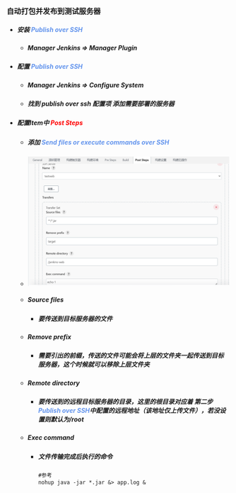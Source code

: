 ### 自动打包并发布到测试服务器



- ##### 安装 <font color='cornflowerblue'>Publish over SSH</font> 

  - ##### Manager Jenkins => Manager Plugin 
  
- ##### 配置 <font color='cornflowerblue'>Publish over SSH</font>

  - ##### Manager Jenkins => Configure System

  - ##### 找到 publish over ssh 配置项 添加需要部署的服务器

- ##### 配置Item中 <font color='red'>Post Steps</font>

  - ##### 添加 <font color='cornflowerblue'>Send files or execute commands over SSH</font> 

  - <img src="%E8%87%AA%E5%8A%A8%E5%8F%91%E5%B8%83.assets/image-20220813180004232.png" alt="image-20220813180004232" style="zoom:67%;" />

  - ##### Source files

    - ##### 要传送到目标服务器的文件

  - ##### Remove prefix

    - ##### 需要引出的前缀，传送的文件可能会将上层的文件夹一起传送到目标服务器，这个时候就可以移除上层文件夹

  - ##### Remote directory

    - ##### 要传送到的远程目标服务器的目录，这里的根目录对应着 第二步<font color='cornflowerblue'>Publish over SSH</font>中配置的远程地址（该地址仅上传文件），若没设置则默认为/root
    
  - ##### Exec command
  
    - ##### 文件传输完成后执行的命令
  
      ```shell
      #参考
      nohup java -jar *.jar &> app.log &
      ```
  
      
